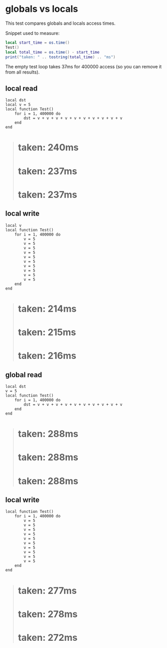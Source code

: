 # globals vs locals

This test compares globals and locals access times.

Snippet used to measure:
```lua
local start_time = os.time()
Test()
local total_time = os.time() - start_time
print("taken: " .. tostring(total_time) .. "ms")
```
The empty test loop takes 37ms for 400000 access (so you can remove it from all results).



## local read
```
local dst
local v = 5
local function Test()
	for i = 1, 400000 do
		dst = v + v + v + v + v + v + v + v + v + v
	end
end
```
> #  taken: 240ms
> #  taken: 237ms
> #  taken: 237ms



## local write
```
local v
local function Test()
	for i = 1, 400000 do
		v = 5
		v = 5
		v = 5
		v = 5
		v = 5
		v = 5
		v = 5
		v = 5
		v = 5
		v = 5
	end
end
```
> #  taken: 214ms
> #  taken: 215ms
> #  taken: 216ms



## global read
```
local dst
v = 5
local function Test()
	for i = 1, 400000 do
		dst = v + v + v + v + v + v + v + v + v + v
	end
end
```
> #  taken: 288ms
> #  taken: 288ms
> #  taken: 288ms



## local write
```
local function Test()
	for i = 1, 400000 do
		v = 5
		v = 5
		v = 5
		v = 5
		v = 5
		v = 5
		v = 5
		v = 5
		v = 5
		v = 5
	end
end
```
> #  taken: 277ms
> #  taken: 278ms
> #  taken: 272ms
